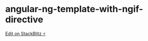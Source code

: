# angular-ng-template-with-ngif-directive

[Edit on StackBlitz ⚡️](https://stackblitz.com/edit/angular-ng-template-with-ngif-directive)
